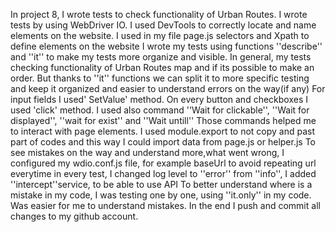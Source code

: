 In project 8, I wrote tests to check functionality of Urban Routes. I wrote tests by using 
 WebDriver IO. I used DevTools to correctly locate and name elements on the website.
I used in my file page.js selectors and Xpath to define elements on the website
I wrote my tests using functions ''describe'' and ''it'' to make my tests more organize and visible.
In general, my tests checking functionality of Urban Routes map and if its possible to make an order. But thanks to ''it'' functions we can split it to more specific testing and keep it organized and easier to understand errors on the way(if any)
For input fields I used' SetValue' method.
On every button and checkboxes I used 'click' method. 
I used also command ''Wait for clickable'', ''Wait for displayed'', ''wait for exist'' and ''Wait untill'' 
Those commands helped me to interact with page elements.
I used module.export to not copy and past part of codes and this way I could import data from page.js or helper.js
To see mistakes on the way and understand more,what went wrong, I configured my wdio.conf.js file,
for example baseUrl to avoid repeating url everytime in every test, 
I changed log level to ''error'' from ''info'',  I added ''intercept''service, to be able to use API
To better understand where is a mistake in my code, I was testing one by one, using ''it.only'' in my code.
Was easier for me to understand mistakes.
In the end I push and commit all changes to my github account.

